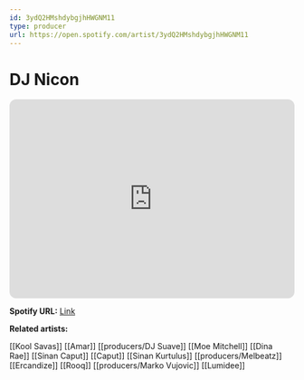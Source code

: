```yaml
---
id: 3ydQ2HMshdybgjhHWGNM11
type: producer
url: https://open.spotify.com/artist/3ydQ2HMshdybgjhHWGNM11
---
```

# DJ Nicon

<iframe style="border-radius:12px" src="https://open.spotify.com/embed/artist/3ydQ2HMshdybgjhHWGNM11" width="100%" height="352" frameBorder="0" allowfullscreen="" allow="autoplay; clipboard-write; encrypted-media; fullscreen; picture-in-picture" loading="lazy"></iframe>

**Spotify URL:** [Link](https://open.spotify.com/artist/3ydQ2HMshdybgjhHWGNM11)

**Related artists:**

[[Kool Savas]]
[[Amar]]
[[producers/DJ Suave]]
[[Moe Mitchell]]
[[Dina Rae]]
[[Sinan Caput]]
[[Caput]]
[[Sinan Kurtulus]]
[[producers/Melbeatz]]
[[Ercandize]]
[[Rooq]]
[[producers/Marko Vujovic]]
[[Lumidee]]
